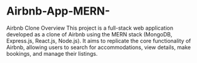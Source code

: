 # Airbnb-App-MERN-
Airbnb Clone
Overview
This project is a full-stack web application developed as a clone of Airbnb using the MERN stack (MongoDB, Express.js, React.js, Node.js). It aims to replicate the core functionality of Airbnb, allowing users to search for accommodations, view details, make bookings, and manage their listings.
